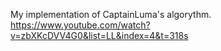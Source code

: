 My implementation of CaptainLuma's algorythm.
https://www.youtube.com/watch?v=zbXKcDVV4G0&list=LL&index=4&t=318s
